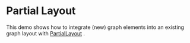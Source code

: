 # Partial Layout
  

 This demo shows how to integrate (new) graph elements into an existing graph layout with [PartialLayout](http://docs.yworks.com/yfilesjava/doc/api/#/api/com.yworks.yfiles.layout.partial.PartialLayout) .   